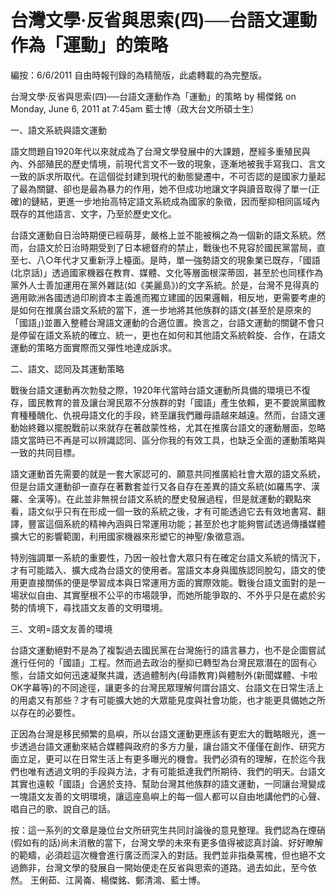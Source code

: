 # 台灣文學‧反省與思索(四)──台語文運動作為「運動」的策略

編按：6/6/2011 自由時報刊錄的為精簡版，此處轉載的為完整版。
 
台灣文學‧反省與思索(四)──台語文運動作為「運動」的策略
by 楊傑銘 on Monday, June 6, 2011 at 7:45am
藍士博（政大台文所碩士生）
 
 
一、語文系統與語文運動
 
語文問題自1920年代以來就成為了台灣文學發展中的大課題，歷經多重殖民與內、外部殖民的歷史情境，前現代言文不一致的現象，逐漸地被我手寫我口、言文一致的訴求所取代。在這個從封建到現代的動態變遷中，不可否認的是國家力量起了最為關鍵、卻也是最為暴力的作用，她不但成功地讓文字與讀音取得了單一(正確)的鏈結，更進一步地抬高特定語文系統成為國家的象徵，因而壓抑相同區域內既存的其他語言、文字，乃至於歷史文化。
 
台語文運動自日治時期便已經萌芽，嚴格上並不能被稱之為一個新的語文系統。然而，台語文於日治時期受到了日本總督府的禁止，戰後也不見容於國民黨當局，直至七、八○年代才又重新浮上檯面。是時，單一強勢語文的現象業已既存，「國語(北京話)」透過國家機器在教育、媒體、文化等層面根深蒂固，甚至於也同樣作為黨外人士善加運用在黨外雜誌(如《美麗島》)的文字系統。於是，台灣不見得真的適用歐洲各國透過印刷資本主義進而獨立建國的因果邏輯，相反地，更需要考慮的是如何在推廣台語文系統的當下，進一步地將其他族群的語文(甚至於是原來的「國語」)並置入整體台灣語文運動的合適位置。換言之，台語文運動的關鍵不會只是停留在語文系統的確立、統一，更也在如何和其他語文系統斡旋、合作，在語文運動的策略方面實際而又彈性地達成訴求。
 
二、語文、認同及其運動策略
 
戰後台語文運動再次勃發之際，1920年代當時台語文運動所具備的環境已不復存，國民教育的普及讓台灣民眾不分族群的對「國語」產生依賴，更不要說黨國教育種種醜化、仇視母語文化的手段，終至讓我們離母語越來越遠。然而，台語文運動始終難以擺脫戰前以來就存在著啟蒙性格，尤其在推廣台語文的運動層面，忽略語文當時已不再是可以辨識認同、區分你我的有效工具，也缺乏全面的運動策略與一致的共同目標。
 
語文運動首先需要的就是一套大家認可的、願意共同推廣給社會大眾的語文系統，但是台語文運動卻一直存在著數套並行又各自存在差異的語文系統(如羅馬字、漢羅、全漢等)。在此並非無視台語文系統的歷史發展過程，但是就運動的觀點來看，語文似乎只有在形成一個一致的系統之後，才有可能透過它去有效地書寫、翻譯，豐富這個系統的精神內涵與日常運用功能；甚至於也才能夠嘗試透過傳播媒體擴大它的影響範圍，利用國家機器來形塑它的神聖/象徵意涵。
 
特別強調單一系統的重要性，乃因一般社會大眾只有在確定台語文系統的情況下，才有可能踏入、擴大成為台語文的使用者。當語文本身與國族認同脫勾，語文的使用更直接關係的便是學習成本與日常運用方面的實際效能。戰後台語文面對的是一場狀似自由、其實壓根不公平的市場競爭，而她所能爭取的、不外乎只是在處於劣勢的情境下，尋找語文友善的文明環境。
 
三、文明=語文友善的環境
 
台語文運動絕對不是為了複製過去國民黨在台灣施行的語言暴力，也不是企圖嘗試進行任何的「國語」工程。然而過去政治的壓抑已轉型為台灣民眾潛在的固有心態，台語文如何迅速凝聚共識，透過體制內(母語教育)與體制外(新聞媒體、卡啦OK字幕等)的不同途徑，讓更多的台灣民眾理解何謂台語文、台語文在日常生活上的用處又有那些？才有可能擴大她的大眾能見度與社會功能，也才能更具備她之所以存在的必要性。
 
正因為台灣是移民頻繁的島嶼，所以台語文運動更應該有更宏大的戰略眼光，進一步透過台語文運動來結合媒體與政府的多方力量，讓台語文不僅僅在創作、研究方面立足，更可以在日常生活上有更多曝光的機會。我們必須有的理解，在於迄今我們也唯有透過文明的手段與方法，才有可能抵達我們所期待、我們的明天。台語文其實也遠較「國語」合適於支持、幫助台灣其他族群的語文運動，一同讓台灣變成一塊語文友善的文明環境，讓這座島嶼上的每一個人都可以自由地講他們的心聲、唱自己的歌、說自己的話。
 
 
 
按：這一系列的文章是幾位台文所研究生共同討論後的意見整理。我們認為在煙硝(假如有的話)尚未消散的當下，台灣文學的未來有更多值得被認真討論、好好瞭解的範疇，必須趁這次機會進行廣泛而深入的對話。我們並非指桑罵槐，但也絕不文過飾非，台灣文學的發展自一開始便走在反省與思索的道路。過去如此，至今依然。
王俐茹、江昺崙、楊傑銘、鄭清鴻、藍士博。
